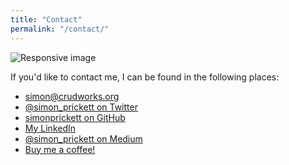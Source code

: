 ```yaml
---
title: "Contact"
permalink: "/contact/"
---
```

<img src="{{site.baseurl}}/assets/images/contactbanner.jpg" class="img-fluid" alt="Responsive image">
<p>If you'd like to contact me, I can be found in the following places:</p>
<ul class="list-group">
    <li class="list-group-item"><strong><i class="far fa-envelope"></i></strong> <a href="mailto:simon@crudworks.org">simon@crudworks.org</a></li>
    <li class="list-group-item"><strong><i class="fab fa-twitter-square"></i></strong> <a href="https://twitter.com/simon_prickett">@simon_prickett on Twitter</a></li>
    <li class="list-group-item"><strong><i class="fab fa-github"></i></strong> <a href="https://github.com/simonprickett">simonprickett on GitHub</a></li>
    <li class="list-group-item"><strong><i class="fab fa-linkedin"></i></strong> <a href="https://www.linkedin.com/in/simonprickett/">My LinkedIn</a></li>
    <li class="list-group-item"><strong><i class="fab fa-medium"></i></strong> <a href="https://medium.com/@simon_prickett/">@simon_prickett on Medium</a></li>
    <li class="list-group-item"><strong><i class="fa fa-coffee text-danger"></i></strong> <a href="https://www.buymeacoffee.com/6Iv4kzj">Buy me a coffee!</a></li>
</ul>